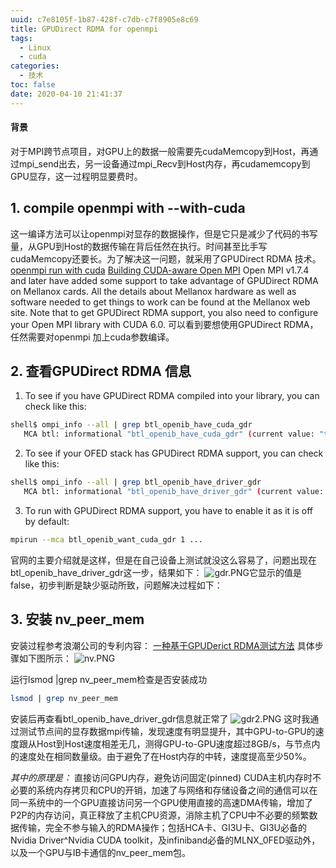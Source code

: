```yaml
---
uuid: c7e8105f-1b87-428f-c7db-c7f8905e8c69
title: GPUDirect RDMA for openmpi
tags:
  - Linux
  - cuda
categories:
  - 技术
toc: false
date: 2020-04-10 21:41:37
---
```


#### 背景
对于MPI跨节点项目，对GPU上的数据一般需要先cudaMemcopy到Host，再通过mpi_send出去，另一设备通过mpi_Recv到Host内存，再cudamemcopy到GPU显存，这一过程明显要费时。

## 1. compile openmpi with --with-cuda
这一编译方法可以让openmpi对显存的数据操作，但是它只是减少了代码的书写量，从GPU到Host的数据传输在背后任然在执行。时间甚至比手写cudaMemcopy还要长。为了解决这一问题，就采用了GPUDirect RDMA 技术。
[openmpi run with cuda](https://www.open-mpi.org/faq/?category=runcuda)
[Building CUDA-aware Open MPI](https://www.open-mpi.org/faq/?category=buildcuda)
Open MPI v1.7.4 and later have added some support to take advantage of GPUDirect RDMA on Mellanox cards. All the details about Mellanox hardware as well as software needed to get things to work can be found at the Mellanox web site. Note that to get GPUDirect RDMA support, you also need to configure your Open MPI library with CUDA 6.0.
可以看到要想使用GPUDirect RDMA，任然需要对openmpi 加上cuda参数编译。

## 2. 查看GPUDirect RDMA 信息
1. To see if you have GPUDirect RDMA compiled into your library, you can check like this:
```bash
shell$ ompi_info --all | grep btl_openib_have_cuda_gdr
   MCA btl: informational "btl_openib_have_cuda_gdr" (current value: "true", data source: default, level: 4 tuner/basic, type: bool)
```
2. To see if your OFED stack has GPUDirect RDMA support, you can check like this:
```bash
shell$ ompi_info --all | grep btl_openib_have_driver_gdr
   MCA btl: informational "btl_openib_have_driver_gdr" (current value: "true", data source: default, level: 4 tuner/basic, type: bool)
```
3. To run with GPUDirect RDMA support, you have to enable it as it is off by default:
```bash
mpirun --mca btl_openib_want_cuda_gdr 1 ...
```
官网的主要介绍就是这样，但是在自己设备上测试就没这么容易了，问题出现在btl_openib_have_driver_gdr这一步，结果如下：
![gdr.PNG](/images/2020/04/10/e8a1c790-7b2e-11ea-acfc-35c1710d51fd.PNG)它显示的值是false，初步判断是缺少驱动所致，问题解决过程如下：
## 3. 安装 nv_peer_mem
安装过程参考浪潮公司的专利内容：
[一种基于GPUDerict RDMA测试方法](https://patentimages.storage.googleapis.com/c7/56/c9/9bba52318b9458/CN105550085A.pdf)
具体步骤如下图所示：
![nv.PNG](/images/2020/04/10/afa1d740-7b2f-11ea-acfc-35c1710d51fd.PNG)

运行lsmod |grep nv_peer_mem检查是否安装成功
```bash
lsmod | grep nv_peer_mem
```

安装后再查看btl_openib_have_driver_gdr信息就正常了
![gdr2.PNG](/images/2020/04/10/e176a570-7b2f-11ea-acfc-35c1710d51fd.PNG)
这时我通过测试节点间的显存数据mpi传输，发现速度有明显提升，其中GPU-to-GPU的速度跟从Host到Host速度相差无几，测得GPU-to-GPU速度超过8GB/s，与节点内的速度处在相同数量级。由于避免了在Host内存的中转，速度提高至少50%。

*其中的原理是：*
直接访问GPU内存，避免访问固定(pinned) CUDA主机内存时不必要的系统内存拷贝和CPU的开销，加速了与网络和存储设备之间的通信可以在同一系统中的一个GPU直接访问另一个GPU使用直接的高速DMA传输，增加了 P2P的内存访问，真正释放了主机CPU资源，消除主机了CPU中不必要的频繁数据传输，完全不参与输入的RDMA操作；包括HCA卡、GI3U卡、GI3U必备的Nvidia Driver^Nvidia CUDA toolkit，及infiniband必备的MLNX_0FED驱动外，以及一个GPU与IB卡通信的nv_peer_mem包。